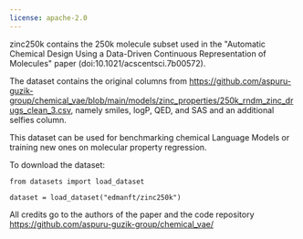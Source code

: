 ```yaml
---
license: apache-2.0
---
```

zinc250k contains the 250k molecule subset used in the "Automatic Chemical Design Using a 
Data-Driven Continuous Representation of Molecules" paper (doi:10.1021/acscentsci.7b00572).

The dataset contains the original columns from 
https://github.com/aspuru-guzik-group/chemical_vae/blob/main/models/zinc_properties/250k_rndm_zinc_drugs_clean_3.csv,
namely smiles, logP, QED, and SAS and an additional selfies column. 

This dataset can be used for benchmarking chemical Language Models or training new ones on molecular property regression.

To download the dataset:
```
from datasets import load_dataset

dataset = load_dataset("edmanft/zinc250k")
```
All credits go to the authors of the paper and the code repository https://github.com/aspuru-guzik-group/chemical_vae/


